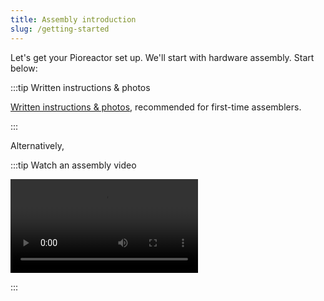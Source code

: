 ```yaml
---
title: Assembly introduction
slug: /getting-started
---
```




Let's get your Pioreactor set up. We'll start with hardware assembly. Start below:


:::tip Written instructions & photos

[Written instructions & photos](/user-guide/hardware-setup-intro), recommended for first-time assemblers.

:::

Alternatively,

:::tip Watch an assembly video

<div class="responsive-video">
    <video controls>
        <source src="/vid/hardware_video.mp4" type="video/mp4" />
        Your browser does not support the video tag.
    </video>
</div>

:::



